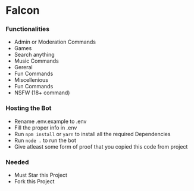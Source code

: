 # Falcon

### Functionalities

-   Admin or Moderation Commands
-   Games
-   Search anything 
-   Music Commands
-   Gereral 
-   Fun Commands
-   Miscellenious
-   Fun Commands
-   NSFW (18+ command)

### Hosting the Bot

-   Rename .env.example to .env
-   Fill the proper info in .env
-   Run `npm install` or `yarn` to install all the required Dependencies
-   Run `node .` to run the bot
-   Give atleast some form of proof that you copied this code from project

### Needed

-   Must Star this Project
-   Fork this Project
